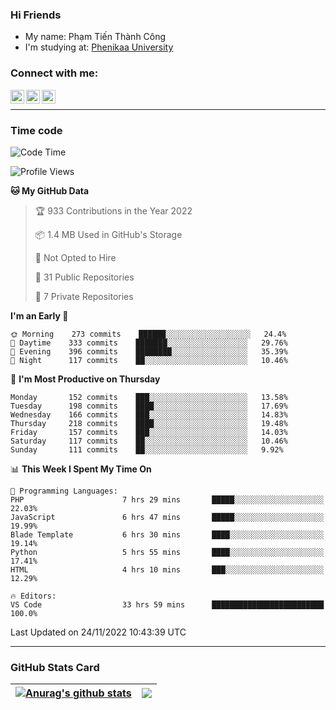 ### Hi Friends

- My name: Phạm Tiến Thành Công
- I'm studying at: [Phenikaa University]


### Connect with me:
[<img align="left" alt="PhamTienThanhCong | Facebook" width="22px" src="https://upload.wikimedia.org/wikipedia/commons/thumb/1/16/Facebook-icon-1.png/640px-Facebook-icon-1.png" />][facebook]
[<img align="left" alt="PhamTienThanhCong | Zalo" width="22px" src="https://www.anphatpc.com.vn/template/anphat_2020v2/images/icon-zalo.jpg" />][zalo]
[<img align="left" alt="PhamTienThanhCong | LinkedIn" width="22px" src="https://cdn3.iconfinder.com/data/icons/inficons/512/linkedin.png" />][linkedin]

<br />

---

### Time code

<!--START_SECTION:waka-->
![Code Time](http://img.shields.io/badge/Code%20Time-755%20hrs%2059%20mins-blue)

![Profile Views](http://img.shields.io/badge/Profile%20Views-19-blue)

**🐱 My GitHub Data** 

> 🏆 933 Contributions in the Year 2022
 > 
> 📦 1.4 MB Used in GitHub's Storage 
 > 
> 🚫 Not Opted to Hire
 > 
> 📜 31 Public Repositories 
 > 
> 🔑 7 Private Repositories  
 > 
**I'm an Early 🐤** 

```text
🌞 Morning    273 commits    ██████░░░░░░░░░░░░░░░░░░░   24.4% 
🌆 Daytime    333 commits    ███████░░░░░░░░░░░░░░░░░░   29.76% 
🌃 Evening    396 commits    ████████░░░░░░░░░░░░░░░░░   35.39% 
🌙 Night      117 commits    ██░░░░░░░░░░░░░░░░░░░░░░░   10.46%

```
📅 **I'm Most Productive on Thursday** 

```text
Monday       152 commits    ███░░░░░░░░░░░░░░░░░░░░░░   13.58% 
Tuesday      198 commits    ████░░░░░░░░░░░░░░░░░░░░░   17.69% 
Wednesday    166 commits    ███░░░░░░░░░░░░░░░░░░░░░░   14.83% 
Thursday     218 commits    ████░░░░░░░░░░░░░░░░░░░░░   19.48% 
Friday       157 commits    ███░░░░░░░░░░░░░░░░░░░░░░   14.03% 
Saturday     117 commits    ██░░░░░░░░░░░░░░░░░░░░░░░   10.46% 
Sunday       111 commits    ██░░░░░░░░░░░░░░░░░░░░░░░   9.92%

```


📊 **This Week I Spent My Time On** 

```text
💬 Programming Languages: 
PHP                      7 hrs 29 mins       █████░░░░░░░░░░░░░░░░░░░░   22.03% 
JavaScript               6 hrs 47 mins       █████░░░░░░░░░░░░░░░░░░░░   19.99% 
Blade Template           6 hrs 30 mins       ████░░░░░░░░░░░░░░░░░░░░░   19.14% 
Python                   5 hrs 55 mins       ████░░░░░░░░░░░░░░░░░░░░░   17.41% 
HTML                     4 hrs 10 mins       ███░░░░░░░░░░░░░░░░░░░░░░   12.29%

🔥 Editors: 
VS Code                  33 hrs 59 mins      █████████████████████████   100.0%

```


 Last Updated on 24/11/2022 10:43:39 UTC
<!--END_SECTION:waka-->

---

### GitHub Stats Card

| <a href="https://github.com/phamtienthanhcong"><img align="center" src="https://github-readme-stats.vercel.app/api?username=PhamTienThanhCong&show_icons=true&include_all_commits=true&theme=buefy&hide_border=true&theme=ocean_dark" alt="Anurag's github stats" /></a> | <a href="https://github.com/phamtienthanhcong"><img align="center" src="https://github-readme-stats.vercel.app/api/top-langs/?username=PhamTienThanhCong&layout=compact&theme=buefy&hide_border=true&theme=ocean_dark" /></a> |
| ------------- | ------------- |

[Phenikaa University]: https://phenikaa-uni.edu.vn/vi
[facebook]: https://www.facebook.com/phamtienthanhcong
[linkedin]: https://linkedin.com/in/phamtienthanhcong
[zalo]: https://zalo.me/0396396332
[tiktok]: https://www.tiktok.com/@phamtienthanhcong
[web]: https://github.com/PhamTienThanhCong/web_dev
[min project]: https://github.com/PhamTienThanhCong/Project-Of-Web
[c and cpp]: https://github.com/PhamTienThanhCong/Code_C_and_Cpro
[python]: https://github.com/PhamTienThanhCong/Python_beginer
